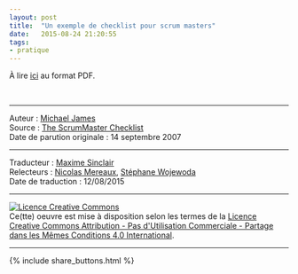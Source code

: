 ```yaml
---
layout: post
title:  "Un exemple de checklist pour scrum masters"
date:   2015-08-24 21:20:55
tags: 
- pratique
---
```


À lire [ici](http://scrummasterchecklist.org/pdf/ScrumMaster_Checklist_fr.pdf) au format PDF.

&nbsp;  

---
Auteur : [Michael James](https://www.scrumalliance.org/community/profile/mjames)  
Source : [The ScrumMaster Checklist](http://www.scrummasterchecklist.org/)  
Date de parution originale : 14 septembre 2007  

---
Traducteur : [Maxime Sinclair](https://plus.google.com/103547391660922008594/posts)  
Relecteurs : [Nicolas Mereaux](http://www.les-traducteurs-agiles.org/traducteurs/), [Stéphane Wojewoda](http://www.les-traducteurs-agiles.org/traducteurs/)  
Date de traduction : 12/08/2015  

---

<a rel="license" href="http://creativecommons.org/licenses/by-nc-sa/4.0/"><img alt="Licence Creative Commons" style="border-width:0" src="http://i.creativecommons.org/l/by-nc-sa/4.0/88x31.png" /></a><br />Ce(tte) oeuvre est mise à disposition selon les termes de la <a rel="license" href="http://creativecommons.org/licenses/by-nc-sa/4.0/">Licence Creative Commons Attribution - Pas d'Utilisation Commerciale - Partage dans les Mêmes Conditions 4.0 International</a>.

---

{% include share_buttons.html %}
